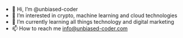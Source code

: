 - 👋 Hi, I’m @unbiased-coder
- 👀 I’m interested in crypto, machine learning and cloud technologies
- 🌱 I’m currently learning all things technology and digital marketing
- 📫 How to reach me info@unbiased-coder.com

